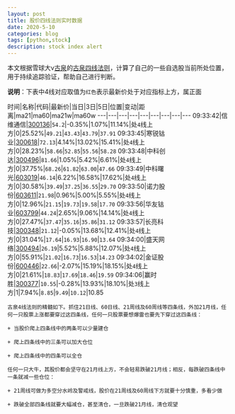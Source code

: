 ```yaml
---
layout: post
title: 股价四线法则实时数据
date: 2020-5-10
categories: blog
tags: [python,stock]
description: stock index alert
---
```



本文根据雪球大v[古泉](https://xueqiu.com/u/7148646888)的[古泉四线法则](https://xueqiu.com/7148646888/130498192)，计算了自己的一些自选股当前所处位置，用于持续追踪验证，帮助自己进行判断。

**说明**：下表中4线对应取值为`红色`表示最新价处于对应指标上方，属正面

时间|名称|代码|最新价|当日|3日|5日|位置|变动|距离|ma21|ma60|ma21w|ma60w
---|---|---|---|---|---|---|---|---
09:33:42|信维通信|[300136](https://xueqiu.com/S/SZ300136)|`54.2`|-0.35%|1.07%|11.14%|处`4`线上方|0|25.52%|`49.21`|`43.43`|`43.79`|`37.91`
09:33:45|寒锐钴业|[300618](https://xueqiu.com/S/SZ300618)|`72.13`|4.14%|13.02%|15.41%|处`4`线上方|0|28.23%|`58.66`|`52.85`|`55.56`|`58.28`
09:33:48|中科创达|[300496](https://xueqiu.com/S/SZ300496)|`81.66`|1.05%|5.42%|6.61%|处`4`线上方|0|37.75%|`68.26`|`61.82`|`63.00`|`47.66`
09:33:49|中科曙光|[603019](https://xueqiu.com/S/SH603019)|`46.14`|6.22%|16.58%|17.62%|处`4`线上方|0|30.58%|`39.49`|`37.25`|`36.55`|`29.70`
09:33:50|诺力股份|[603611](https://xueqiu.com/S/SH603611)|`21.98`|0.96%|5.00%|5.55%|处`4`线上方|0|12.96%|`21.15`|`19.73`|`19.58`|`17.70`
09:33:56|华友钴业|[603799](https://xueqiu.com/S/SH603799)|`44.24`|2.65%|9.06%|14.14%|处`4`线上方|0|27.47%|`37.47`|`35.16`|`35.86`|`31.12`
09:33:57|长亮科技|[300348](https://xueqiu.com/S/SZ300348)|`21.12`|-0.05%|13.68%|12.41%|处`4`线上方|0|31.04%|`17.64`|`16.93`|`16.90`|`13.64`
09:34:00|盛天网络|[300494](https://xueqiu.com/S/SZ300494)|`26.19`|5.52%|5.88%|12.07%|处`4`线上方|0|55.91%|`21.02`|`16.73`|`16.53`|`14.23`
09:34:02|金证股份|[600446](https://xueqiu.com/S/SH600446)|`22.66`|-2.07%|15.19%|18.15%|处`4`线上方|0|21.61%|`18.83`|`17.69`|`18.46`|`19.59`
09:34:06|赢时胜|[300377](https://xueqiu.com/S/SZ300377)|`10.55`|-0.28%|13.93%|18.10%|处`3`线上方|1|7.94%|`8.85`|`9.49`|`10.12`|10.85

```
古泉4线法则的精髓如下。抓住21日线、60日线、21周线及60周线等四条线，外加21月线，任何一只股票上涨都要穿过这四条线，任何一只股票要想爆雷也要先下穿过这四条线：

+ 当股价爬上四条线中的两条可以少量建仓

+ 爬上四条线中的三条可以加大仓位

+ 爬上四条线中的四条可以全仓

任何一只大牛，其股价都会坚守在21月线上方，不会轻易跌破21月线；相反，每跌破四条线中一条就减一些仓位：

+ 21周线可做为多空分水岭及警戒线，股价在21周线及60周线下方就要十分慎重，多看少做

+ 跌破全部四条线就要大幅减仓，甚至清仓，一旦跌破21月线，清仓观望
```